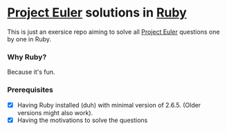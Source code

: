 # [Project Euler](https://projecteuler.net/) solutions in [Ruby](https://www.ruby-lang.org/en/)

This is just an exersice repo aiming to solve all [Project Euler](https://projecteuler.net/archives) questions one by one in Ruby.

### Why Ruby?
Because it's fun.

### Prerequisites
- [x] Having Ruby installed (duh) with minimal version of 2.6.5. (Older versions might also work).  
- [x] Having the motivations to solve the questions   
